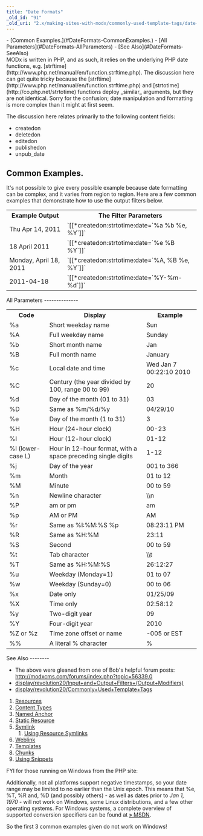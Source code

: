 ```yaml
---
title: "Date Formats"
_old_id: "91"
_old_uri: "2.x/making-sites-with-modx/commonly-used-template-tags/date-formats"
---
```


<div>- [Common Examples.](#DateFormats-CommonExamples.)
- [All Parameters](#DateFormats-AllParameters)
- [See Also](#DateFormats-SeeAlso)

</div>MODx is written in PHP, and as such, it relies on the underlying PHP date functions, e.g. [strftime](http://www.php.net/manual/en/function.strftime.php). The discussion here can get quite tricky because the [strftime](http://www.php.net/manual/en/function.strftime.php) and [strtotime](http://co.php.net/strtotime) functions deploy _similar_ arguments, but they are not identical. Sorry for the confusion; date manipulation and formatting is more complex than it might at first seem.

The discussion here relates primarily to the following content fields:

- createdon
- deletedon
- editedon
- publishedon
- unpub\_date

Common Examples.
----------------

It's not possible to give every possible example because date formatting can be complex, and it varies from region to region. Here are a few common examples that demonstrate how to use the output filters below.

<table><tbody><tr><th>Example Output</th> <th>The Filter Parameters</th> </tr><tr><td>Thu Apr 14, 2011</td> <td>`[[*createdon:strtotime:date=`%a %b %e, %Y`]]` </td> </tr><tr><td>18 April 2011</td> <td>`[[*createdon:strtotime:date=`%e %B %Y`]]` </td> </tr><tr><td>Monday, April 18, 2011</td> <td>`[[*createdon:strtotime:date=`%A, %B %e, %Y`]]` </td> </tr><tr><td>2011-04-18</td> <td>`[[*createdon:strtotime:date=`%Y-%m-%d`]]` </td></tr></tbody></table>All Parameters
--------------

<table><tbody><tr><th>Code</th> <th>Display</th> <th>Example</th> </tr><tr><td>%a</td> <td>Short weekday name</td> <td>Sun</td> </tr><tr><td>%A</td> <td>Full weekday name</td> <td>Sunday</td> </tr><tr><td>%b</td> <td>Short month name</td> <td>Jan</td> </tr><tr><td>%B</td> <td>Full month name</td> <td>January</td> </tr><tr><td>%c</td> <td>Local date and time</td> <td>Wed Jan 7 00:22:10 2010</td> </tr><tr><td>%C</td> <td>Century (the year divided by 100, range 00 to 99)</td> <td>20</td> </tr><tr><td>%d</td> <td>Day of the month (01 to 31)</td> <td>03</td> </tr><tr><td>%D</td> <td>Same as %m/%d/%y</td> <td>04/29/10</td> </tr><tr><td>%e</td> <td>Day of the month (1 to 31)</td> <td>3</td> </tr><tr><td>%H</td> <td>Hour (24-hour clock)</td> <td>00-23</td> </tr><tr><td>%I</td> <td>Hour (12-hour clock)</td> <td>01-12</td> </tr><tr><td>%l (lower-case L)   
</td> <td>Hour in 12-hour format, with a space preceding single digits</td> <td>1-12   
</td> </tr><tr><td>%j</td> <td>Day of the year</td> <td>001 to 366</td> </tr><tr><td>%m</td> <td>Month</td> <td>01 to 12</td> </tr><tr><td>%M</td> <td>Minute</td> <td>00 to 59</td> </tr><tr><td>%n</td> <td>Newline character</td> <td>\\n</td> </tr><tr><td>%P</td> <td>am or pm</td> <td>am</td> </tr><tr><td>%p</td> <td>AM or PM</td> <td>AM</td> </tr><tr><td>%r</td> <td>Same as %I:%M:%S %p</td> <td>08:23:11 PM</td> </tr><tr><td>%R</td> <td>Same as %H:%M</td> <td>23:11</td> </tr><tr><td>%S</td> <td>Second</td> <td>00 to 59</td> </tr><tr><td>%t</td> <td>Tab character</td> <td>\\t</td> </tr><tr><td>%T</td> <td>Same as %H:%M:%S</td> <td>26:12:27</td> </tr><tr><td>%u</td> <td>Weekday (Monday=1)</td> <td>01 to 07</td> </tr><tr><td>%w</td> <td>Weekday (Sunday=0)</td> <td>00 to 06</td> </tr><tr><td>%x</td> <td>Date only</td> <td>01/25/09</td> </tr><tr><td>%X</td> <td>Time only</td> <td>02:58:12</td> </tr><tr><td>%y</td> <td>Two-digit year</td> <td>09</td> </tr><tr><td>%Y</td> <td>Four-digit year</td> <td>2010</td> </tr><tr><td>%Z or %z</td> <td>Time zone offset or name</td> <td>-005 or EST</td> </tr><tr><td>%%</td> <td>A literal % character</td> <td>%</td></tr></tbody></table>See Also
--------

- The above were gleaned from one of Bob's helpful forum posts: <http://modxcms.com/forums/index.php?topic=56339.0>
- [display/revolution20/Input+and+Output+Filters+(Output+Modifiers)](display/revolution20/Input+and+Output+Filters+(Output+Modifiers))
- [display/revolution20/Commonly+Used+Template+Tags](display/revolution20/Commonly+Used+Template+Tags)

1. [Resources](making-sites-with-modx/structuring-your-site/resources)
  1. [Content Types](making-sites-with-modx/structuring-your-site/resources/content-types)
  2. [Named Anchor](making-sites-with-modx/structuring-your-site/resources/named-anchor)
  3. [Static Resource](making-sites-with-modx/structuring-your-site/resources/static-resource)
  4. [Symlink](making-sites-with-modx/structuring-your-site/resources/symlink)
      1. [Using Resource Symlinks](making-sites-with-modx/structuring-your-site/resources/symlink/using-resource-symlinks)
  5. [Weblink](making-sites-with-modx/structuring-your-site/resources/weblink)
2. [Templates](making-sites-with-modx/structuring-your-site/templates)
3. [Chunks](making-sites-with-modx/structuring-your-site/chunks)
4. [Using Snippets](making-sites-with-modx/structuring-your-site/using-snippets)

FYI for those running on Windows from the PHP site:

Additionally, not all platforms support negative timestamps, so your date range may be limited to no earlier than the Unix epoch. This means that %e, %T, %R and, %D (and possibly others) - as well as dates prior to _Jan 1, 1970_ - will not work on Windows, some Linux distributions, and a few other operating systems. For Windows systems, a complete overview of supported conversion specifiers can be found at [» MSDN](http://msdn.microsoft.com/en-us/library/fe06s4ak.aspx).

So the first 3 common examples given do not work on Windows!